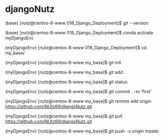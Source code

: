 # djangoNutz

(base) [nutz@centos-8-www 018_Django_Deployment]$ git --version

(base) [nutz@centos-8-www 018_Django_Deployment]$ conda activate myDjangoEnv

(myDjangoEnv) [nutz@centos-8-www 018_Django_Deployment]$ cd my_base/

(myDjangoEnv) [nutz@centos-8-www my_base]$ git init

(myDjangoEnv) [nutz@centos-8-www my_base]$ git add .

(myDjangoEnv) [nutz@centos-8-www my_base]$ git status

(myDjangoEnv) [nutz@centos-8-www my_base]$ git commit . -m 'first'

(myDjangoEnv) [nutz@centos-8-www my_base]$ git remote add origin https://github.com/NUtz69/djangoNutz.git

(myDjangoEnv) [nutz@centos-8-www my_base]$ git pull https://github.com/NUtz69/djangoNutz.git

(myDjangoEnv) [nutz@centos-8-www my_base]$ git push -u origin master
